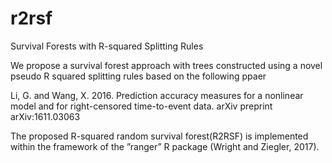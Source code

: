# r2rsf
Survival Forests with R-squared Splitting Rules

 We propose a survival forest approach with trees constructed using a novel pseudo  R squared  splitting rules based on the following ppaer
 
 Li, G. and Wang, X. 2016. Prediction accuracy measures for a nonlinear model and for right-censored time-to-event data. arXiv preprint
arXiv:1611.03063

The proposed R-squared random survival forest(R2RSF) is implemented within the framework of the ”ranger” R package (Wright and Ziegler, 2017).
